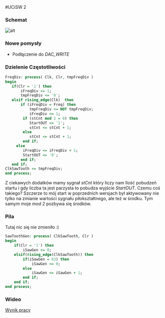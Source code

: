 #UCiSW 2

### Schemat

![alt](http://i.imgur.com/flCPqKn.png)

### Nowe pomysły

 * Podłączenie do *DAC_WRITE*

### Dzielenie Częstotliwości

 ```vhd
FreqDiv: process( Clk, Clr, tmpFreqDiv )
begin
	if(Clr = '1') then 
		iFreqDiv <= 1;
		tmpFreqDiv <= '0';
	elsif rising_edge(Clk)  then
		if (iFreqDiv = Freq) then
			tmpFreqDiv <= NOT tmpFreqDiv;
			iFreqDiv <= 1;
         if (stCnt mod 2 = 0) then
            StartOUT <= '1';
            stCnt <= stCnt + 1;
         else
            stCnt <= stCnt + 1;
         end if;
      else
         iFreqDiv <= iFreqDiv + 1;
         StartOUT <= '0';
		end if;
	end if;
ClkSawTooth <= tmpFreqDiv;
end process;
 ```

Z ciekawych dodatków mamy sygnał *stCnt* który liczy nam Ilość pobudzeń startu i gdy liczba ta jest parzysta to pobudza wyjście *StartOUT*. Czemu coś takiego? Szczerze to mój start w poprzednich wersjach był aktywowany nie tylko na zmianie wartości sygnału piłokształtnego, ale też w środku. Tym samym moje *mod 2* pozbywa się środków. 

### Pila

Tutaj nic się nie zmieniło :)

```vhd
SawToothGen: process( ClkSawTooth, Clr )
begin
	if(Clr = '1') then
        iSawGen <= 0;
    elsif(rising_edge(ClkSawTooth)) then
        if(iSawGen = 63) then
            iSawGen <= 0;
        else
            iSawGen <= iSawGen + 1;
        end if;
    end if;
end process;
```

### Wideo

[Wynik pracy](https://www.youtube.com/watch?v=HW3feJ_V9zg)